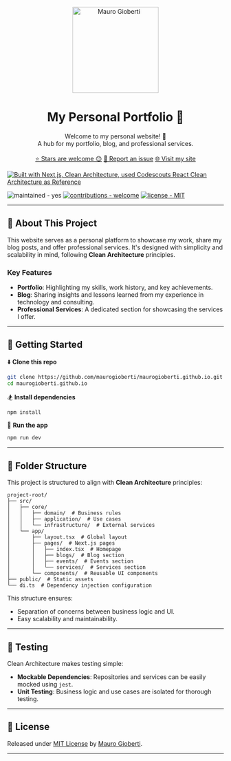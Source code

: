 <p align="center">
  <a href="https://maurogioberti.com" target="_blank">
    <img alt="Mauro Gioberti" src="https://www.maurogioberti.com/assets/profile/maurogioberti-avatar.png" width="200" />
  </a>
</p>

<h1 align="center">
  My Personal Portfolio 🚀
</h1>
<p align="center">
  Welcome to my personal website! 🌟
  <br />
  A hub for my portfolio, blog, and professional services.
  <br />
  <br />
  <a href="https://github.com/maurogioberti/maurogioberti.github.io/stargazers">⭐ Stars are welcome 😊</a>
  <a href="https://github.com/maurogioberti/maurogioberti.github.io/issues">🐛 Report an issue</a>
  <a href="https://maurogioberti.com">🌐 Visit my site</a>
</p>

<p>
  <a href="https://github.com/maurogioberti/next-clean-architecture" title="CodeScouts Academy" target="_blank">
    <img src="https://img.shields.io/badge/built_with-Next.js | Clean Architecture-blue?style=for-the-badge" alt="Built with Next.js, Clean Architecture, used Codescouts React Clean Architecture as Reference" />
  </a>
</p>

<span>
  <img src="https://img.shields.io/badge/maintained-yes-green" alt="maintained - yes">
  <a href="https://github.com/maurogioberti/maurogioberti.github.io/contribute"><img src="https://img.shields.io/badge/contributions-welcome-brightgreen" alt="contributions - welcome"></a>
  <a href="https://github.com/maurogioberti/maurogioberti.github.io/blob/master/LICENSE"><img src="https://img.shields.io/badge/license-MIT-blue" alt="license - MIT"></a>
</span>

---

## 🚀 About This Project

This website serves as a personal platform to showcase my work, share my blog posts, and offer professional services. It's designed with simplicity and scalability in mind, following **Clean Architecture** principles.

### Key Features
- **Portfolio**: Highlighting my skills, work history, and key achievements.
- **Blog**: Sharing insights and lessons learned from my experience in technology and consulting.
- **Professional Services**: A dedicated section for showcasing the services I offer.

---

## 🚀 Getting Started

⬇️ **Clone this repo**
```bash
git clone https://github.com/maurogioberti/maurogioberti.github.io.git
cd maurogioberti.github.io
```

🏂 **Install dependencies**
```bash
npm install
```

🏁 **Run the app**
```bash
npm run dev
```

---

## 📂 Folder Structure

This project is structured to align with **Clean Architecture** principles:

```
project-root/
├── src/
│   ├── core/
│   │   ├── domain/  # Business rules
│   │   ├── application/  # Use cases
│   │   └── infrastructure/  # External services
│   └── app/
│       ├── layout.tsx  # Global layout
│       ├── pages/  # Next.js pages
│       │   ├── index.tsx  # Homepage
│       │   ├── blogs/  # Blog section
│       │   ├── events/  # Events section
│       │   └── services/  # Services section
│       └── components/  # Reusable UI components
├── public/  # Static assets
└── di.ts  # Dependency injection configuration
```

This structure ensures:
- Separation of concerns between business logic and UI.
- Easy scalability and maintainability.

---

## 🧪 Testing

Clean Architecture makes testing simple:
- **Mockable Dependencies**: Repositories and services can be easily mocked using `jest`.
- **Unit Testing**: Business logic and use cases are isolated for thorough testing.

---

## 📜 License

Released under [MIT License](https://github.com/maurogioberti/maurogioberti.github.io/blob/master/LICENSE) by [Mauro Gioberti](https://maurogioberti.com).

---
